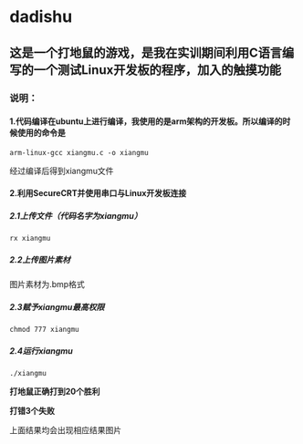 # dadishu
## 这是一个打地鼠的游戏，是我在实训期间利用C语言编写的一个测试Linux开发板的程序，加入的触摸功能

### 说明：

#### 1.代码编译在ubuntu上进行编译，我使用的是arm架构的开发板。所以编译的时候使用的命令是

```
arm-linux-gcc xiangmu.c -o xiangmu
```

经过编译后得到xiangmu文件

#### 2.利用SecureCRT并使用串口与Linux开发板连接

##### 2.1上传文件（代码名字为xiangmu）

```
rx xiangmu
```

##### 2.2上传图片素材

图片素材为.bmp格式

##### 2.3赋予xiangmu最高权限

```
chmod 777 xiangmu
```

##### 2.4运行xiangmu

```
./xiangmu
```

**打地鼠正确打到20个胜利**

**打错3个失败**

上面结果均会出现相应结果图片
